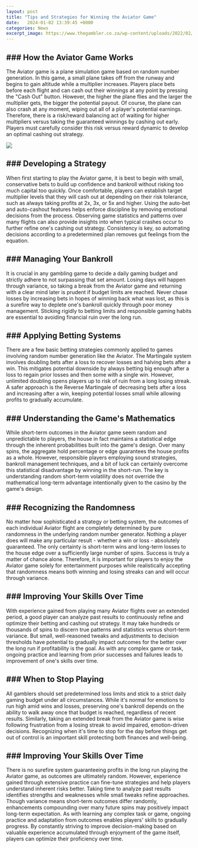 ```yaml
---
layout: post
title: "Tips and Strategies for Winning the Aviator Game"
date:   2024-01-02 13:39:45 +0000
categories: News
excerpt_image: https://www.thegambler.co.za/wp-content/uploads/2022/02/aviator-tips-and-strategies-to-help-you-win-the-gambler.png
---
```

## ### How the Aviator Game Works
The Aviator game is a plane simulation game based on random number generation. In this game, a small plane takes off from the runway and begins to gain altitude while a multiplier increases. Players place bets before each flight and can cash out their winnings at any point by pressing the "Cash Out" button. However, the higher the plane flies and the larger the multiplier gets, the bigger the potential payout. Of course, the plane can also crash at any moment, wiping out all of a player's potential earnings. Therefore, there is a risk/reward balancing act of waiting for higher multipliers versus taking the guaranteed winnings by cashing out early. Players must carefully consider this risk versus reward dynamic to develop an optimal cashing out strategy.


![](https://www.thegambler.co.za/wp-content/uploads/2022/02/aviator-tips-and-strategies-to-help-you-win-the-gambler.png)
## ### Developing a Strategy  
When first starting to play the Aviator game, it is best to begin with small, conservative bets to build up confidence and bankroll without risking too much capital too quickly. Once comfortable, players can establish target multiplier levels that they will cash out at depending on their risk tolerance, such as always taking profits at 2x, 3x, or 5x and higher. Using the auto-bet and auto-cashout features helps enforce discipline by removing emotional decisions from the process. Observing game statistics and patterns over many flights can also provide insights into when typical crashes occur to further refine one's cashing out strategy. Consistency is key, so automating decisions according to a predetermined plan removes gut feelings from the equation.

## ### Managing Your Bankroll
It is crucial in any gambling game to decide a daily gaming budget and strictly adhere to not surpassing that set amount. Losing days will happen through variance, so taking a break from the Aviator game and returning with a clear mind later is prudent if budget limits are reached. Never chase losses by increasing bets in hopes of winning back what was lost, as this is a surefire way to deplete one's bankroll quickly through poor money management. Sticking rigidly to betting limits and responsible gaming habits are essential to avoiding financial ruin over the long run.

## ### Applying Betting Systems  
There are a few basic betting strategies commonly applied to games involving random number generation like the Aviator. The Martingale system involves doubling bets after a loss to recover losses and halving bets after a win. This mitigates potential downside by always betting big enough after a loss to regain prior losses and then some with a single win. However, unlimited doubling opens players up to risk of ruin from a long losing streak. A safer approach is the Reverse Martingale of decreasing bets after a loss and increasing after a win, keeping potential losses small while allowing profits to gradually accumulate.

## ### Understanding the Game's Mathematics
While short-term outcomes in the Aviator game seem random and unpredictable to players, the house in fact maintains a statistical edge through the inherent probabilities built into the game's design. Over many spins, the aggregate hold percentage or edge guarantees the house profits as a whole. However, responsible players employing sound strategies, bankroll management techniques, and a bit of luck can certainly overcome this statistical disadvantage by winning in the short-run. The key is understanding random short-term volatility does not override the mathematical long-term advantage intentionally given to the casino by the game's design.

## ### Recognizing the Randomness
No matter how sophisticated a strategy or betting system, the outcomes of each individual Aviator flight are completely determined by pure randomness in the underlying random number generator. Nothing a player does will make any particular result - whether a win or loss - absolutely guaranteed. The only certainty is short-term wins and long-term losses to the house edge over a sufficiently large number of spins. Success is truly a matter of chance alone. Therefore, it is important for players to enjoy the Aviator game solely for entertainment purposes while realistically accepting that randomness means both winning and losing streaks can and will occur through variance.

## ### Improving Your Skills Over Time  
With experience gained from playing many Aviator flights over an extended period, a good player can analyze past results to continuously refine and optimize their betting and cashing out strategy. It may take hundreds or thousands of spins to discern true patterns and statistics versus short-term variance. But small, well-reasoned tweaks and adjustments to decision thresholds have potential to gradually impact outcomes for the better over the long run if profitability is the goal. As with any complex game or task, ongoing practice and learning from prior successes and failures leads to improvement of one's skills over time.

## ### When to Stop Playing
All gamblers should set predetermined loss limits and stick to a strict daily gaming budget under all circumstances. While it's normal for emotions to run high amid wins and losses, preserving one's bankroll depends on the ability to walk away once that budget is reached, regardless of recent results. Similarly, taking an extended break from the Aviator game is wise following frustration from a losing streak to avoid impaired, emotion-driven decisions. Recognizing when it's time to stop for the day before things get out of control is an important skill protecting both finances and well-being.

## ### Improving Your Skills Over Time
There is no surefire system guaranteeing profits in the long run playing the Aviator game, as outcomes are ultimately random. However, experience gained through extensive practice can fine-tune strategies and help players understand inherent risks better. Taking time to analyze past results identifies strengths and weaknesses while small tweaks refine approaches. Though variance means short-term outcomes differ randomly, enhancements compounding over many future spins may positively impact long-term expectation. As with learning any complex task or game, ongoing practice and adaptation from outcomes enables players' skills to gradually progress. By constantly striving to improve decision-making based on valuable experience accumulated through enjoyment of the game itself, players can optimize their proficiency over time.
